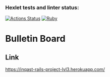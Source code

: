 ### Hexlet tests and linter status:
[![Actions Status](https://github.com/1NQ457/rails-project-lvl3/workflows/hexlet-check/badge.svg)](https://github.com/1NQ457/rails-project-lvl3/actions)
[![Ruby](https://github.com/1NQ457/rails-project-lvl3/actions/workflows/ruby.yml/badge.svg)](https://github.com/1NQ457/rails-project-lvl3/actions/workflows/ruby.yml)

# Bulletin Board

## Link
https://inqast-rails-project-lvl3.herokuapp.com/